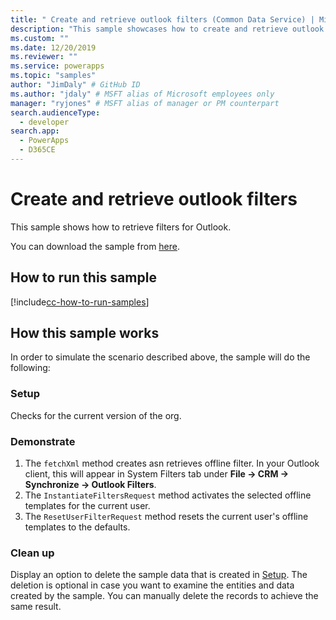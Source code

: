 ```yaml
---
title: " Create and retrieve outlook filters (Common Data Service) | Microsoft Docs" # Intent and product brand in a unique string of 43-59 chars including spaces
description: "This sample showcases how to create and retrieve outlook filters." # 115-145 characters including spaces. This abstract displays in the search result.
ms.custom: ""
ms.date: 12/20/2019
ms.reviewer: ""
ms.service: powerapps
ms.topic: "samples"
author: "JimDaly" # GitHub ID
ms.author: "jdaly" # MSFT alias of Microsoft employees only
manager: "ryjones" # MSFT alias of manager or PM counterpart
search.audienceType: 
  - developer
search.app: 
  - PowerApps
  - D365CE
---
```


# Create and retrieve outlook filters

This sample shows how to retrieve filters for Outlook.

You can download the sample from [here](https://github.com/microsoft/PowerApps-Samples/tree/master/cds/orgsvc/C%23/CreartRetrieveOutlookFilters).

## How to run this sample

[!include[cc-how-to-run-samples](../../includes/cc-how-to-run-samples.md)]

## How this sample works

In order to simulate the scenario described above, the sample will do the following:

### Setup

Checks for the current version of the org.

### Demonstrate

1. The `fetchXml` method creates asn retrieves offline filter. In your Outlook client, this will appear in System Filters tab under **File -> CRM -> Synchronize -> Outlook Filters**.
2. The `InstantiateFiltersRequest` method activates the selected offline templates for the current user.
3. The `ResetUserFilterRequest` method resets the current user's offline templates to the defaults.

### Clean up

Display an option to delete the sample data that is created in [Setup](#setup). The deletion is optional in case you want to examine the entities and data created by the sample. You can manually delete the records to achieve the same result.


